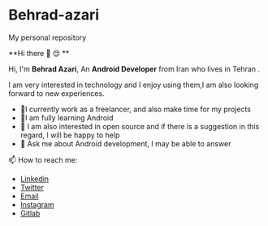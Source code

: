 # Behrad-azari
My personal repository


**Hi there 👋 😊 **

Hi, I'm **Behrad Azari**, An **Android Developer** from Iran who lives in Tehran .

I am very interested in technology and I enjoy using them,I am also looking forward to new experiences.



* 🔭I currently work as a freelancer, and also make time for my projects
* 🌱I am fully learning Android
* 👯 I am also interested in open source and if there is a suggestion in this regard, I will be happy to help
* 💬 Ask me about Android development, I may be able to answer



📫 How to reach me:

-  [Linkedin](https://www.linkedin.com/in/behrad-azari-5058/)
-   [Twitter](https://twitter.com/BehradazTech)
-  [ Email](mailto:behrad.tech@yahoo.com?subject=[GitHub]%20Source%20Han%20Sans)
-  [Instagram](https://www.instagram.com/behrad.tech/)
-  [Gitlab](https://gitlab.com/Behrad.Azari)



